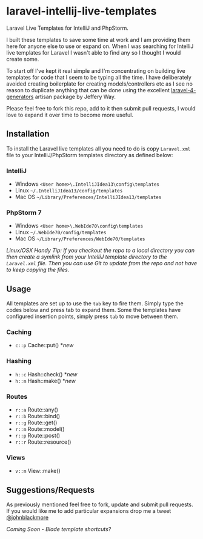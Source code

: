 laravel-intellij-live-templates
===============================

Laravel Live Templates for IntelliJ and PhpStorm.

I built these templates to save some time at work and I am providing them here for anyone else to use or expand on. When I was searching for IntelliJ live templates for Laravel I wasn't able to find any so I thought I would create some.

To start off I've kept it real simple and I'm concentrating on building live templates for code that I seem to be typing all the time. I have deliberately avoided creating boilerplate for creating models/controllers etc as I see no reason to duplicate anything that can be done using the excellent [laravel-4-generators](https://github.com/JeffreyWay/Laravel-4-Generators) artisan package by Jeffery Way.

Please feel free to fork this repo, add to it then submit pull requests, I would love to expand it over time to become more useful.


## Installation

To install the Laravel live templates all you need to do is copy `Laravel.xml` file to your IntelliJ/PhpStorm templates directory as defined below:

### IntelliJ

- Windows `<User home>\.IntelliJIdea13\config\templates`
- Linux `~/.IntelliJIdea13/config/templates`
- Mac OS `~/Library/Preferences/IntelliJIdea13/templates`

### PhpStorm 7

- Windows `<User home>\.WebIde70\config\templates`
- Linux `~/.WebIde70/config/templates`
- Mac OS `~/Library/Preferences/WebIde70/templates`

*Linux/OSX Handy Tip: If you checkout the repo to a local directory you can then create a symlink from your IntelliJ template directory to the `Laravel.xml` file. Then you can use Git to update from the repo and not have to keep copying the files.*

## Usage

All templates are set up to use the `tab` key to fire them. Simply type the codes below and press tab to expand them. Some the templates have configured insertion points, simply press `tab` to move between them.

### Caching
- `c::p` Cache::put() **new*

### Hashing
- `h::c` Hash::check() **new*
- `h::m` Hash::make() **new*

### Routes
- `r::a` Route::any()
- `r::b` Route::bind()
- `r::g` Route::get()
- `r::m` Route::model()
- `r::p` Route::post()
- `r::r` Route::resource()

### Views
- `v::m` View::make()

## Suggestions/Requests
As previously mentioned feel free to fork, update and submit pull requests. If you would like me to add particular expansions drop me a tweet [@johnblackmore](http://twitter.com/johnblackmore)

*Coming Soon - Blade template shortcuts?*